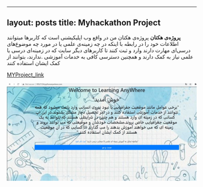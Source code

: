 ---
layout: posts
title: Myhackathon Project
----

**پروژه‌‌‌‌ی هکتان**
 پروژه‌ی هکتان من در واقع وب اپلیکیشنی است که کاربر‌ها میتوانند اطلاعات خود را در رابطه با
 اینکه در چه زمینه‌ی علمی یا در مورد چه موضوع‌های درسی‌ای مهارت دارند وارد و ثبت کنند تا کاربر‌های
  دیگر سایت که در زمینه‌ای درسی یا علمی نیاز به کمک دارند و همچنین دسترسی کافی به خدمات آموزشی
  .ندارند، بتوانند از کمک ایشان استفاده کنند

[MYProject_link](http://99521334.pythonanywhere.com)

[![MyHackathon_proj!](/assets/images/99.jpg "MyHackathon_proj")](https://99521334.pythonanywhere.com)